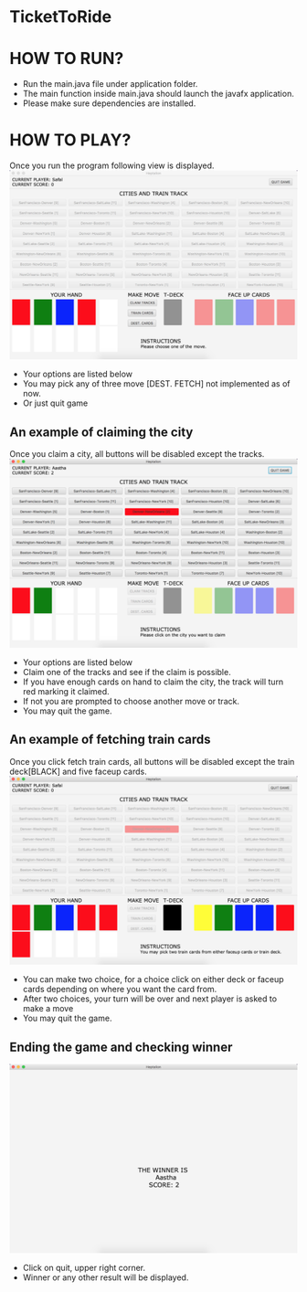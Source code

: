 # TicketToRide

# HOW TO RUN?
- Run the main.java file under application folder. <br />
- The main function inside main.java should launch the javafx application.
- Please make sure dependencies are installed.

# HOW TO PLAY?
Once you run the program following view is displayed. <br />
![alt text](assets/Board.png "Board view")
- Your options are listed below
- You may pick any of three move [DEST. FETCH] not implemented as of now. 
- Or just quit game
## An example of claiming the city
Once you claim a city, all buttons will be disabled except the tracks.
![alt text](assets/Claim.png "Claim view")
- Your options are listed below
- Claim one of the tracks and see if the claim is possible.
- If you have enough cards on hand to claim the city, the track will turn red marking it claimed.
- If not you are prompted to choose another move or track.
- You may quit the game.

## An example of fetching train cards
Once you click fetch train cards, all buttons will be disabled except the train deck[BLACK] and five faceup cards.
![alt text](assets/Card.png "Card view")
- You can make two choice, for a choice click on either deck or faceup cards depending on where you want the card from.
- After two choices, your turn will be over and next player is asked to make a move
- You may quit the game.
## Ending the game and checking winner
![alt text](assets/Quit.png "Quit view")
- Click on quit, upper right corner.
- Winner or any other result will be displayed.
